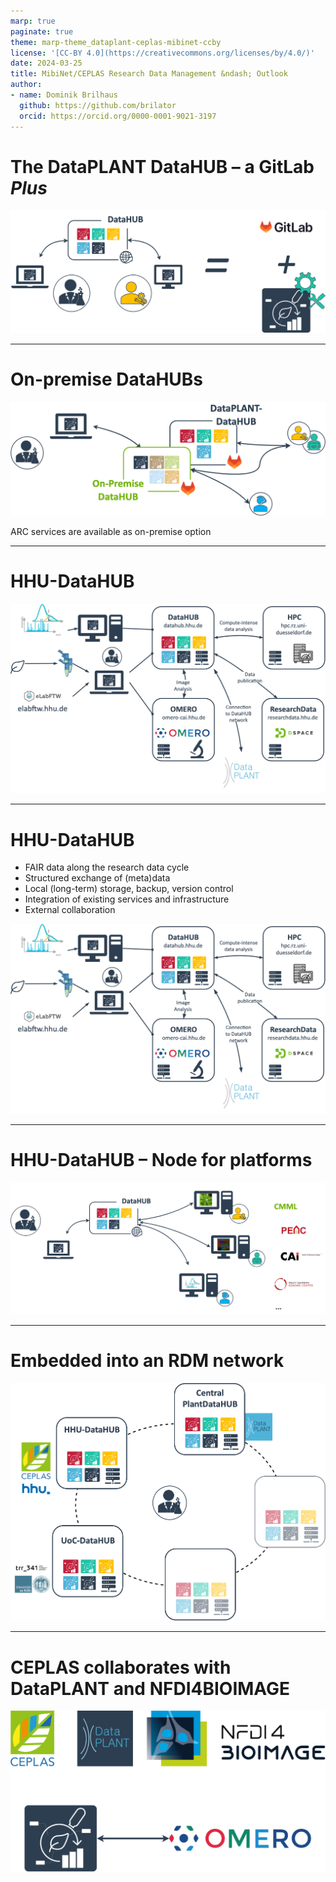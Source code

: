 ```yaml
---
marp: true
paginate: true
theme: marp-theme_dataplant-ceplas-mibinet-ccby
license: '[CC-BY 4.0](https://creativecommons.org/licenses/by/4.0/)'
date: 2024-03-25
title: MibiNet/CEPLAS Research Data Management &ndash; Outlook
author:
- name: Dominik Brilhaus
  github: https://github.com/brilator
  orcid: https://orcid.org/0000-0001-9021-3197
---
```

<!--
# Connection to the NFDI

![](../../images/connection_NFDI.drawio.png)

---

# Data Stewardship between DataPLANT and the community <!-- fit 

![w:880](./../../images/DataPLANT_big_collaboration.drawio.png)


---
-->

# The DataPLANT DataHUB &ndash; a GitLab ***Plus***

![](./../../images/DataHUB-GitLab.drawio.png)

---

# On-premise DataHUBs

![alt text](../../images/DataHUB-onPremise.drawio.png)

ARC services are available as on-premise option

---

# HHU-DataHUB

![w:800](./../../images/HHU-DataHUB.drawio.png)

---

# HHU-DataHUB

- FAIR data along the research data cycle
- Structured exchange of (meta)data
- Local (long-term) storage, backup, version control
- Integration of existing services and infrastructure
- External collaboration

![bg right:45% w:500](./../../images/HHU-DataHUB.drawio.png)

---

# HHU-DataHUB &ndash; Node for platforms


![w:900](./../../images/ceplas-enablingPlatforms-logos.drawio.png)

---

# Embedded into an RDM network

![w:600](./../../images/DataHUB-Network-putative.drawio.png)

---

# CEPLAS collaborates with DataPLANT and NFDI4BIOIMAGE <!-- fit -->

![w:700](./../../images/DataPLANT-collaborationCEPLAS-NFDI4BI.drawio.png)

<!--
---

# CEPLAS Research Data Policy

<div class="two-columns">
  <div>
  
  ![](./../../images/ceplas-policy-title.png)
  
  </div>
  <div>

  ![](./../../images/ceplas-ARCs.drawio.svg)
    
  </div>
</div>

-->